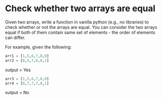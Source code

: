 # Check whether two arrays are equal

Given two arrays, write a function in vanilla python (e.g., no libraries) to check whether or not the arrays are equal. You can consider the two arrays equal if both of them contain same set of elements - the order of elements can differ. 

For example, given the following: 

```python
arr1 = [1,5,6,7,8,0]        
arr2 = [0,5,7,6,8,1]
```

output = Yes 

```python
arr3 = [1,5,6,7,8,0]        
arr4 = [0,7,7,7,8,1]
```

output = No
